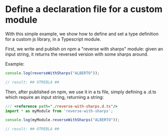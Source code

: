 # Define a declaration file for a custom module
With this simple example, we show how to define and set a type definition for a custom js library, in a Typescript module.

First, we write and publish on npm a "reverse with sharps" module: given an input string, it returns the reversed version with some sharps around.

Example:
```javascript
console.log(reverseWithSharps("ALBERTO"));

// result: ## OTREBLA ##
```

Then, after published on npm, we use it in a ts file, simply defining a .d.ts which require an input string, returning a string:
```javascript
/// <reference path="./reverse-with-sharps.d.ts"/>
import * as myModule from 'reverse-with-sharps';

console.log(myModule.reverseWithSharps("ALBERTO"));

// result: ## OTREBLA ##
```
